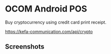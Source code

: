 # OCOM Android POS

Buy cryptocurrency using credit card print receipt.

https://kefa-communication.com/api/crypto

## Screenshots
